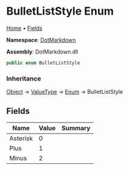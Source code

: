 # BulletListStyle Enum

[Home](../../README.md) &#x2022; [Fields](#fields)

**Namespace**: [DotMarkdown](../README.md)

**Assembly**: DotMarkdown\.dll

```csharp
public enum BulletListStyle
```

### Inheritance

[Object](https://docs.microsoft.com/en-us/dotnet/api/system.object) &#x2192; [ValueType](https://docs.microsoft.com/en-us/dotnet/api/system.valuetype) &#x2192; [Enum](https://docs.microsoft.com/en-us/dotnet/api/system.enum) &#x2192; BulletListStyle

## Fields

| Name | Value | Summary |
| ---- | ----- | ------- |
| Asterisk | 0 |
| Plus | 1 |
| Minus | 2 |

